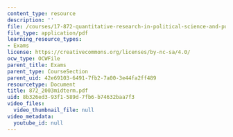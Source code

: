 ```yaml
---
content_type: resource
description: ''
file: /courses/17-872-quantitative-research-in-political-science-and-public-policy-spring-2004/8b326ed393f1589d7fb6b74632baa7f3_872_2003midterm.pdf
file_type: application/pdf
learning_resource_types:
- Exams
license: https://creativecommons.org/licenses/by-nc-sa/4.0/
ocw_type: OCWFile
parent_title: Exams
parent_type: CourseSection
parent_uid: 42e69103-6491-7fb2-7a00-3e44fa2ff489
resourcetype: Document
title: 872_2003midterm.pdf
uid: 8b326ed3-93f1-589d-7fb6-b74632baa7f3
video_files:
  video_thumbnail_file: null
video_metadata:
  youtube_id: null
---
```

